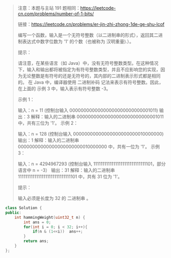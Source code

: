 > 注意：本题与主站 191 题相同：https://leetcode-cn.com/problems/number-of-1-bits/
>
>
> 链接：https://leetcode.cn/problems/er-jin-zhi-zhong-1de-ge-shu-lcof
>
> 编写一个函数，输入是一个无符号整数（以二进制串的形式），返回其二进制表达式中数字位数为 '1' 的个数（也被称为 汉明重量).）。
>
>  
>
> 提示：
>
> 请注意，在某些语言（如 Java）中，没有无符号整数类型。在这种情况下，输入和输出都将被指定为有符号整数类型，并且不应影响您的实现，因为无论整数是有符号的还是无符号的，其内部的二进制表示形式都是相同的。
> 在 Java 中，编译器使用 二进制补码 记法来表示有符号整数。因此，在上面的 示例 3 中，输入表示有符号整数 -3。
>
>
> 示例 1：
>
> 输入：n = 11 (控制台输入 00000000000000000000000000001011)
> 输出：3
> 解释：输入的二进制串 00000000000000000000000000001011 中，共有三位为 '1'。
> 示例 2：
>
> 输入：n = 128 (控制台输入 00000000000000000000000010000000)
> 输出：1
> 解释：输入的二进制串 00000000000000000000000010000000 中，共有一位为 '1'。
> 示例 3：
>
> 输入：n = 4294967293 (控制台输入 11111111111111111111111111111101，部分语言中 n = -3）
> 输出：31
> 解释：输入的二进制串 11111111111111111111111111111101 中，共有 31 位为 '1'。
>
>
> 提示：
>
> 输入必须是长度为 32 的 二进制串 。
>
> 
> 

```cpp
class Solution {
public:
    int hammingWeight(uint32_t n) {
        int ans = 0;
        for(int i = 0; i < 32; i++){
            if(n & (1<<i))  ans++;
        }
        return ans;
    }
};
```

